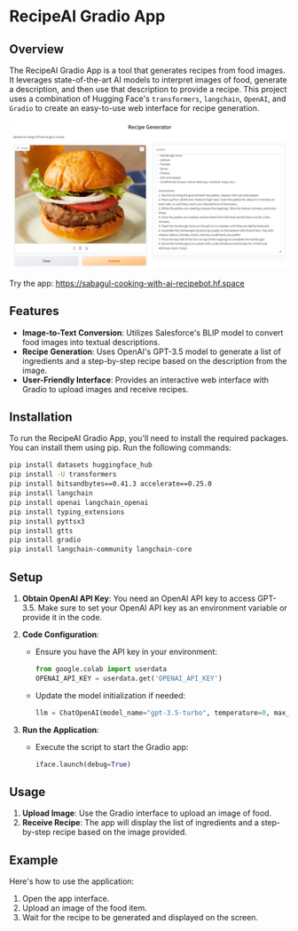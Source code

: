 # RecipeAI Gradio App

## Overview

The RecipeAI Gradio App is a tool that generates recipes from food images. It leverages state-of-the-art AI models to interpret images of food, generate a description, and then use that description to provide a recipe. This project uses a combination of Hugging Face's `transformers`, `langchain`, `OpenAI`, and `Gradio` to create an easy-to-use web interface for recipe generation.

![Alt Text](22.png)

Try the app: https://sabagul-cooking-with-ai-recipebot.hf.space

## Features

- **Image-to-Text Conversion**: Utilizes Salesforce's BLIP model to convert food images into textual descriptions.
- **Recipe Generation**: Uses OpenAI's GPT-3.5 model to generate a list of ingredients and a step-by-step recipe based on the description from the image.
- **User-Friendly Interface**: Provides an interactive web interface with Gradio to upload images and receive recipes.

## Installation

To run the RecipeAI Gradio App, you'll need to install the required packages. You can install them using pip. Run the following commands:

```bash
pip install datasets huggingface_hub
pip install -U transformers
pip install bitsandbytes==0.41.3 accelerate==0.25.0
pip install langchain
pip install openai langchain_openai
pip install typing_extensions
pip install pyttsx3
pip install gtts
pip install gradio
pip install langchain-community langchain-core
```

## Setup

1. **Obtain OpenAI API Key**: You need an OpenAI API key to access GPT-3.5. Make sure to set your OpenAI API key as an environment variable or provide it in the code.

2. **Code Configuration**:
   - Ensure you have the API key in your environment:
     ```python
     from google.colab import userdata
     OPENAI_API_KEY = userdata.get('OPENAI_API_KEY')
     ```
   - Update the model initialization if needed:
     ```python
     llm = ChatOpenAI(model_name="gpt-3.5-turbo", temperature=0, max_tokens=512, openai_api_key=OPENAI_API_KEY)
     ```

3. **Run the Application**:
   - Execute the script to start the Gradio app:
     ```python
     iface.launch(debug=True)
     ```

## Usage

1. **Upload Image**: Use the Gradio interface to upload an image of food.
2. **Receive Recipe**: The app will display the list of ingredients and a step-by-step recipe based on the image provided.

## Example

Here's how to use the application:

1. Open the app interface.
2. Upload an image of the food item.
3. Wait for the recipe to be generated and displayed on the screen.



